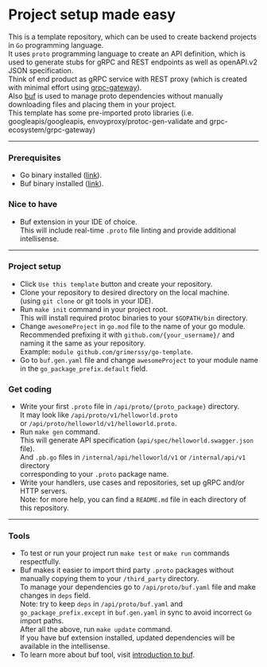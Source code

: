 # Project setup made easy

This is a template repository, which can be used to create backend projects in `Go` programming language. <br>
It uses `proto` programming language to create an API definition, which is used to generate stubs for gRPC and REST endpoints as well as openAPI.v2 JSON specification. <br>
Think of end product as gRPC service with REST proxy (which is created with minimal effort using [grpc-gateway](https://github.com/grpc-ecosystem/grpc-gateway)). <br>
Also [buf](https://docs.buf.build) is used to manage proto dependencies without manually downloading files and placing them in your project. <br>
This template has some pre-imported proto libraries (i.e. googleapis/googleapis, envoyproxy/protoc-gen-validate and grpc-ecosystem/grpc-gateway)

---

### Prerequisites

* Go binary installed ([link](https://go.dev/dl/)).
* Buf binary installed ([link](https://docs.buf.build/installation)).

### Nice to have

* Buf extension in your IDE of choice.<br>
  This will include real-time `.proto` file linting and provide additional intellisense.

---

### Project setup

* Click `Use this template` button and create your repository.
* Clone your repository to desired directory on the local machine.<br>
  (using `git clone` or git tools in your IDE).
* Run `make init` command in your project root.<br>
  This will install required protoc binaries to your `$GOPATH/bin` directory.
* Change `awesomeProject` in `go.mod` file to the name of your go module.<br>
  Recommended prefixing it with `github.com/{your_username}/` and naming it the same as your repository.<br>
  Example: `module github.com/grimerssy/go-template`.
* Go to `buf.gen.yaml` file and change `awesomeProject` to your module name in the `go_package_prefix.default` field.

### Get coding

* Write your first `.proto` file in `/api/proto/{proto_package}` directory.<br>
  It may look like `/api/proto/v1/helloworld.proto`<br>
  or `/api/proto/helloworld/v1/helloworld.proto`.
* Run `make gen` command.<br>
  This will generate API specification (`api/spec/helloworld.swagger.json` file).<br>
  And `.pb.go` files in `/internal/api/helloworld/v1` or `/internal/api/v1` directory<br>
  corresponding to your `.proto` package name.
* Write your handlers, use cases and repositories, set up gRPC and/or HTTP servers.<br>
  Note: for more help, you can find a `README.md` file in each directory of this repository. 

---

### Tools

* To test or run your project run `make test` or `make run` commands respectfully.
* Buf makes it easier to import third party `.proto` packages without manually copying them to your `/third_party` directory.<br>
  To manage your dependencies go to `/api/proto/buf.yaml` file and make changes in `deps` field.<br>
  Note: try to keep `deps` in `/api/proto/buf.yaml` and `go_package_prefix.except` in `buf.gen.yaml` in sync to avoid incorrect `Go` import paths.<br>
  After all the above, run `make update` command.<br>
  If you have buf extension installed, updated dependencies will be available in the intellisense.
* To learn more about buf tool, visit [introduction to buf](https://docs.buf.build/introduction).

